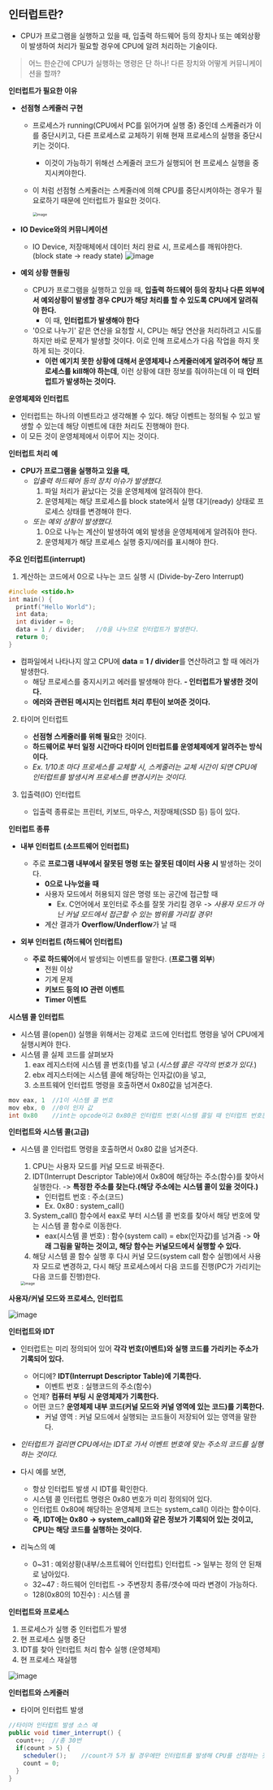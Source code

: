 ## 인터럽트란?

- CPU가 프로그램을 실행하고 있을 때, 입출력 하드웨어 등의 장치나 또는 예외상황이 발생하여 처리가 필요할 경우에 CPU에 알려 처리하는 기술이다.

> 어느 한순간에 CPU가 실행하는 명령은 단 하나! 다른 장치와 어떻게 커뮤니케이션을 할까?



**인터럽트가 필요한 이유**

- **선점형 스케줄러 구현**

  - 프로세스가 running(CPU에서 PC를 읽어가며 실행 중) 중인데 스케줄러가 이를 중단시키고, 다른 프로세스로 교체하기 위해 현재 프로세스의 실행을 중단시키는 것이다.

    - 이것이 가능하기 위해선 스케줄러 코드가 실행되어 현 프로세스 실행을 중지시켜야한다.

  - 이 처럼 선점형 스케줄러는 스케줄러에 의해 CPU를 중단시켜야하는 경우가 필요로하기 때문에 인터럽트가 필요한 것이다.

    <img src="https://user-images.githubusercontent.com/40616436/78257724-34eec080-7535-11ea-9f2c-4e3544be0644.png" alt="image" style="zoom:50%;" />



- **IO Device와의 커뮤니케이션**

  - IO Device, 저장매체에서 데이터 처리 완료 시, 프로세스를 깨워야한다. (block state -> ready state)
    ![image](https://user-images.githubusercontent.com/40616436/78269520-aaae5880-7544-11ea-8ffa-fab6aac7fb46.png)



- **예외 상황 핸들링**
  - CPU가 프로그램을 실행하고 있을 때, **입출력 하드웨어 등의 장치나 다른 외부에서 예외상황이 발생할 경우 CPU가 해당 처리를 할 수 있도록 CPU에게 알려줘야 한다.**
    - 이 때, **인터럽트가 발생해야 한다**
  - '0으로 나누기' 같은 연산을 요청할 시, CPU는 해당 연산을 처리하려고 시도를 하지만 바로 문제가 발생할 것이다. 이로 인해 프로세스가 다음 작업을 하지 못하게 되는 것이다.
    - **이런 예기치 못한 상황에 대해서 운영체제나 스케줄러에게 알려주어 해당 프로세스를 kill해야 하는데**, 이런 상황에 대한 정보를 줘야하는데 이 때 **인터럽트가 발생하는 것이다.**



**운영체제와 인터럽트**

- 인터럽트는 하나의 이벤트라고 생각해볼 수 있다. 해당 이벤트는 정의될 수 있고 발생할 수 있는데 해당 이벤트에 대한 처리도 진행해야 한다.
- 이 모든 것이 운영체제에서 이루어 지는 것이다.



**인터럽트 처리 예**

- **CPU가 프로그램을 실행하고 있을 때,**
  - *입출력 하드웨어 등의 장치 이슈가 발생했다.*
    1. 파일 처리가 끝났다는 것을 운영체제에 알려줘야 한다.
    2. 운영체제는 해당 프로세스를 block state에서 실행 대기(ready) 상태로 프로세스 상태를 변경해야 한다.
  - *또는 예외 상황이 발생했다.*
    1. 0으로 나누는 계산이 발생하여 예외 발생을 운영체제에게 알려줘야 한다.
    2. 운영체제가 해당 프로세스 실행 중지/에러를 표시해야 한다.



**주요 인터럽트(interrupt)**

1. 계산하는 코드에서 0으로 나누는 코드 실행 시 (Divide-by-Zero Interrupt)

~~~c
#include <stido.h>
int main() {
  printf("Hello World");
  int data;
  int divider = 0;
  data = 1 / divider;	//0을 나누므로 인터럽트가 발생한다.
  return 0;
}
~~~

- 컴파일에서 나타나지 않고 CPU에 **data = 1 / divider**를 연산하려고 할 때 에러가 발생한다.
  - 해당 프로세스를 중지시키고 에러를 발생해야 한다. **- 인터럽트가 발생한 것이다.**
  - **에러와 관련된 메시지는 인터럽트 처리 루틴이 보여준 것이다.**



2. 타이머 인터럽트
   - **선점형 스케줄러를 위해 필요**한 것이다.
   - **하드웨어로 부터 일정 시간마다 타이머 인터럽트를 운영체제에게 알려주는 방식이다.**
   - *Ex. 1/10초 마다 프로세스를 교체할 시, 스케줄러는 교체 시간이 되면 CPU에 인터럽트를 발생시켜 프로세스를 변경시키는 것이다.*



3. 입출력(IO) 인터럽트
   - 입출력 종류로는 프린터, 키보드, 마우스, 저장매체(SSD 등) 등이 있다.



**인터럽트 종류**

- **내부 인터럽트 (소프트웨어 인터럽트)**
  - 주로 **프로그램 내부에서 잘못된 명령 또는 잘못된 데이터 사용 시** 발생하는 것이다.
    - **0으로 나누었을 때**
    - 사용자 모드에서 허용되지 않은 명령 또는 공간에 접근할 때 
      - Ex. C언어에서 포인터로 주소를 잘못 가리킬 경우 -> *사용자 모드가 아닌 커널 모드에서 접근할 수 있는 범위를 가리킬 경우!*
    - 계산 결과가 **Overflow/Underflow**가 날 때



- **외부 인터럽트 (하드웨어 인터럽트)**
  - **주로 하드웨어**에서 발생되는 이벤트를 말한다. (**프로그램 외부**)
    - 전원 이상
    - 기계 문제
    - **키보드 등의 IO 관련 이벤트**
    - **Timer 이벤트**



**시스템 콜 인터럽트**

- 시스템 콜(open()) 실행을 위해서는 강제로 코드에 인터럽트 명령을 넣어 CPU에게 실행시켜야 한다.
- 시스템 콜 실제 코드를 살펴보자
  1. eax 레지스터에 시스템 콜 번호(1)를 넣고 (*시스템 콜은 각각의 번호가 있다.*)
  2. ebx 레지스터에는 시스템 콜에 해당하는 인자값(0)을 넣고,
  3. 소프트웨어 인터럽트 명령을 호출하면서 0x80값을 넘겨준다.

~~~c
mov eax, 1	//1이 시스템 콜 번호
mov ebx, 0	//0이 인자 값
int 0x80	//int는 opcode이고 0x80은 인터럽트 번호(시스템 콜일 때 인터럽트 번호는 0x80) / 소프트웨어 인터럽트 명령
~~~



**인터럽트와 시스템 콜(고급)**

- 시스템 콜 인터럽트 명령을 호출하면서 0x80 값을 넘겨준다.

  1. CPU는 사용자 모드를 커널 모드로 바꿔준다.
  2. IDT(Interrupt Descriptor Table)에서 0x80에 해당하는 주소(함수)를 찾아서 실행한다. -> **특정한 주소를 찾는다.(해당 주소에는 시스템 콜이 있을 것이다.)**
     - 인터럽트 번호 :  주소(코드)
     - Ex. 0x80 : system_call()
  3. System_call() 함수에서 eax로 부터 시스템 콜 번호를 찾아서 해당 번호에 맞는 시스템 콜 함수로 이동한다.
     - eax(시스템 콜 번호) : 함수(system call) = ebx(인자값)를 넘겨줌 -> **아래 그림을 말하는 것이고, 해당 함수는 커널모드에서 실행할 수 있다.**
  4. 해당 시스템 콜 함수 실행 후 다시 커널 모드(system call 함수 실행)에서 사용자 모드로 변경하고, 다시 해당 프로세스에서 다음 코드를 진행(PC가 가리키는 다음 코드를 진행)한다.

  <img src="https://user-images.githubusercontent.com/40616436/78266102-48ebef80-7540-11ea-8210-1d392cd19439.png" alt="image" style="zoom:50%;" />



**사용자/커널 모드와 프로세스, 인터럽트**

![image](https://user-images.githubusercontent.com/40616436/78267428-f14e8380-7541-11ea-8323-1db277a67ed6.png)



**인터럽트와 IDT**

- 인터럽트는 미리 정의되어 있어 **각각 번호(이벤트)와 실행 코드를 가리키는 주소가 기록되어 있다.**
  - 어디에? **IDT(Interrupt Descriptor Table)에 기록한다.**
    - 이벤트 번호 : 실행코드의 주소(함수)
  - 언제? **컴퓨터 부팅 시 운영체제가 기록한다.**
  - 어떤 코드? **운영체제 내부 코드(커널 모드와 커널 영역에 있는 코드)를 기록한다.**
    - 커널 영역 : 커널 모드에서 실행되는 코드들이 저장되어 있는 영역을 말한다.
- *인터럽트가 걸리면 CPU에서는 IDT로 가서 이벤트 번호에 맞는 주소의 코드를 실행하는 것이다.*



- 다시 예를 보면,
  - 항상 인터럽트 발생 시 IDT를 확인한다.
  - 시스템 콜 인터럽트 명령은 0x80 번호가 미리 정의되어 있다.
  - 인터럽트 0x80에 해당하는 운영체제 코드는 system_call() 이라는 함수이다.
  - **즉, IDT에는 0x80 -> system_call()와 같은 정보가 기록되어 있는 것이고, CPU는 해당 코드를 실행하는 것이다.**



- 리눅스의 예
  - 0~31 : 예외상황(내부/소프트웨어 인터럽트) 인터럽트 -> 일부는 정의 안 된채로 남아있다.
  - 32~47 : 하드웨어 인터럽트 -> 주변장치 종류/갯수에 따라 변경이 가능하다.
  - 128(0x80의 10진수) : 시스템 콜



**인터럽트와 프로세스**

1. 프로세스가 실행 중 인터럽트가 발생
2. 현 프로세스 실행 중단
3. IDT를 찾아 인터럽트 처리 함수 실행 (운영체제)
4. 현 프로세스 재실행

![image](https://user-images.githubusercontent.com/40616436/78268700-869e4780-7543-11ea-88ca-389c3a69a835.png)



**인터럽트와 스케줄러**

- 타이머 인터럽트 발생

~~~java
//타이머 인터럽트 발생 소스 예
public void timer_interrupt() {
  count++;	//총 30번
  if(count > 5) {
    scheduler();	//count가 5가 될 경우에만 인터럽트를 발생해 CPU를 선점하는 것이다.
    count = 0;
  }
}
~~~



